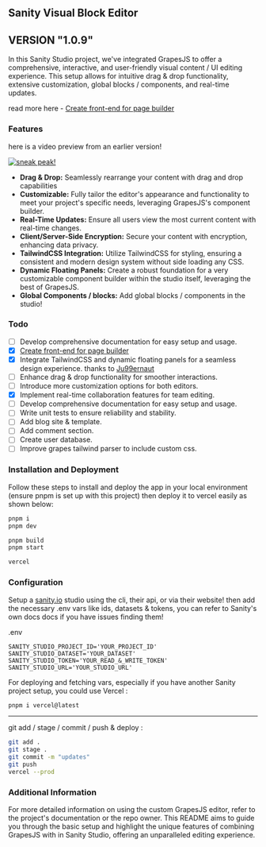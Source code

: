 ## Sanity Visual Block Editor

## VERSION "1.0.9"

In this Sanity Studio project, we've integrated GrapesJS to offer a comprehensive, interactive, and user-friendly visual content / UI editing experience. This setup allows for intuitive drag & drop functionality, extensive customization, global blocks / components, and real-time updates.

read more here - [Create front-end for page builder](https://page-builder-front.vercel.app/)

### Features

here is a video preview from an earlier version!

[![sneak peak!](https://i.stack.imgur.com/Vp2cE.png)](https://www.sebastianaanstad.com/project/sanity-custom-block-editor)

- **Drag & Drop:** Seamlessly rearrange your content with drag and drop capabilities
- **Customizable:** Fully tailor the editor's appearance and functionality to meet your project's specific needs, leveraging GrapesJS's component builder.
- **Real-Time Updates:** Ensure all users view the most current content with real-time changes.
- **Client/Server-Side Encryption:** Secure your content with encryption, enhancing data privacy.
- **TailwindCSS Integration:** Utilize TailwindCSS for styling, ensuring a consistent and modern design system without side loading any CSS.
- **Dynamic Floating Panels:** Create a robust foundation for a very customizable component builder within the studio itself, leveraging the best of GrapesJS.
- **Global Components / blocks:** Add global blocks / components in the studio!

### Todo

- [ ] Develop comprehensive documentation for easy setup and usage.
- [x] [Create front-end for page builder](https://page-builder-front.vercel.app/)
- [x] Integrate TailwindCSS and dynamic floating panels for a seamless design experience. thanks to [Ju99ernaut](https://github.com/Ju99ernaut/grapesjs-tailwind)
- [ ] Enhance drag & drop functionality for smoother interactions.
- [ ] Introduce more customization options for both editors.
- [x] Implement real-time collaboration features for team editing.
- [ ] Develop comprehensive documentation for easy setup and usage.
- [ ] Write unit tests to ensure reliability and stability.
- [ ] Add blog site & template.
- [ ] Add comment section.
- [ ] Create user database.
- [ ] Improve grapes tailwind parser to include custom css.

### Installation and Deployment

Follow these steps to install and deploy the app in your local environment (ensure pnpm is set up with this project) then deploy it to vercel easily as shown below:

```zsh
pnpm i
pnpm dev

pnpm build
pnpm start

vercel
```

### Configuration

Setup a [sanity.io](https://sanity.io) studio using the cli, their api, or via their website! then add the necessary .env vars like ids, datasets & tokens, you can refer to Sanity's own docs docs if you have issues finding them!

.env

```
SANITY_STUDIO_PROJECT_ID='YOUR_PROJECT_ID'
SANITY_STUDIO_DATASET='YOUR_DATASET'
SANITY_STUDIO_TOKEN='YOUR_READ_&_WRITE_TOKEN'
SANITY_STUDIO_URL='YOUR_STUDIO_URL'
```

For deploying and fetching vars, especially if you have another Sanity project setup, you could use Vercel :

```zsh
pnpm i vercel@latest
```

---

git add / stage / commit / push & deploy :

```zsh
git add .
git stage .
git commit -m "updates"
git push
vercel --prod
```

### Additional Information

For more detailed information on using the custom GrapesJS editor, refer to the project's documentation or the repo owner. This README aims to guide you through the basic setup and highlight the unique features of combining GrapesJS with in Sanity Studio, offering an unparalleled editing experience.
